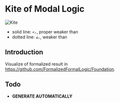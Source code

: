 # Kite of Modal Logic

![Kite](https://sno2wman.github.io/ModalLogicKite/kite.png)
- solid line: `<ₛ`, proper weaker than
- dotted line: `≤ₛ`, weaker than

## Introduction

Visualize of formalized result in https://github.com/FormalizedFormalLogic/Foundation.

## Todo

- **GENERATE AUTOMATICALLY**